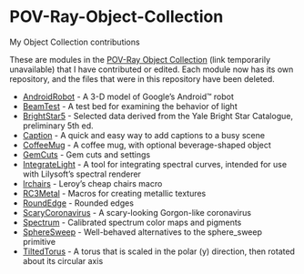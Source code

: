 # POV-Ray-Object-Collection
My Object Collection contributions

These are modules in the [POV-Ray Object Collection](http://lib.povray.org/) (link temporarily unavailable) that I have contributed or edited. Each module now has its own repository, and the files that were in this repository have been deleted.

- [AndroidRobot](https://github.com/CousinRicky/POV-AndroidRobot) - A 3-D model of Google’s Android™ robot
- [BeamTest](https://github.com/CousinRicky/POV-BeamTest) - A test bed for examining the behavior of light
- [BrightStar5](https://github.com/CousinRicky/POV-BrightStar5) - Selected data derived from the Yale Bright Star Catalogue, preliminary 5th ed.
- [Caption](https://github.com/CousinRicky/POV-Caption) - A quick and easy way to add captions to a busy scene
- [CoffeeMug](https://github.com/CousinRicky/POV-CoffeeMug) - A coffee mug, with optional beverage-shaped object
- [GemCuts](https://github.com/CousinRicky/POV-GemCuts) - Gem cuts and settings
- [IntegrateLight](https://github.com/CousinRicky/POV-IntegrateLight) - A tool for integrating spectral curves, intended for use with Lilysoft’s spectral renderer
- [lrchairs](https://github.com/CousinRicky/POV-lrchairs) - Leroy’s cheap chairs macro
- [RC3Metal](https://github.com/CousinRicky/POV-RC3Metal) - Macros for creating metallic textures
- [RoundEdge](https://github.com/CousinRicky/POV-RoundEdge) - Rounded edges
- [ScaryCoronavirus](https://github.com/CousinRicky/POV-ScaryCoronavirus) - A scary-looking Gorgon-like coronavirus
- [Spectrum](https://github.com/CousinRicky/POV-Spectrum) - Calibrated spectrum color maps and pigments
- [SphereSweep](https://github.com/CousinRicky/POV-SphereSweep) - Well-behaved alternatives to the sphere_sweep primitive
- [TiltedTorus](https://github.com/CousinRicky/POV-TiltedTorus) - A torus that is scaled in the polar (y) direction, then rotated about its circular axis

